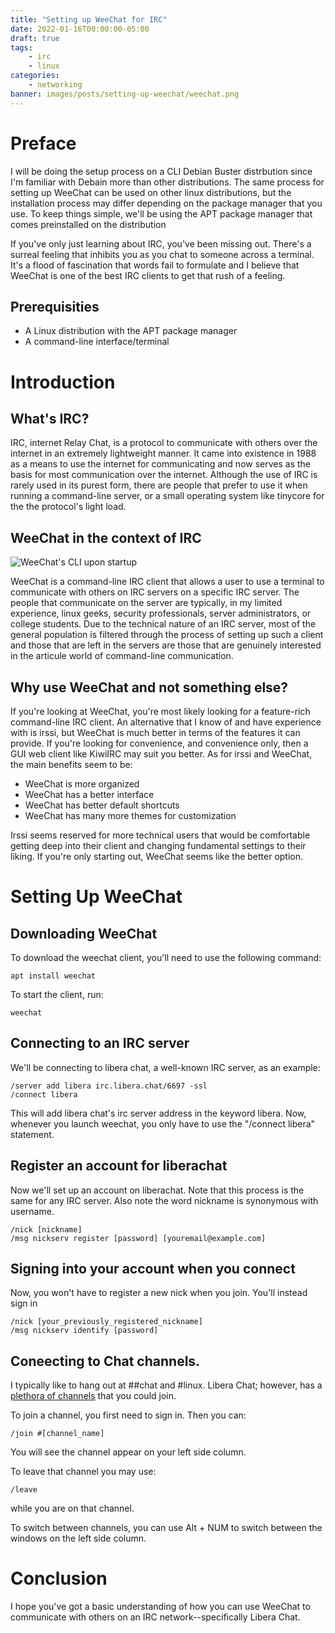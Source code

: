 ```yaml
---
title: "Setting up WeeChat for IRC"
date: 2022-01-16T00:00:00-05:00
draft: true
tags:
    - irc
    - linux
categories:
    - networking
banner: images/posts/setting-up-weechat/weechat.png
---
```


# Preface

I will be doing the setup process on a CLI Debian Buster distrbution since I'm familiar with Debain more than other distributions. The same process for setting up WeeChat can be used on other linux distributions, but the installation process may differ depending on the package manager that you use. To keep things simple, we'll be using the APT package manager that comes preinstalled on the distribution

If you've only just learning about IRC, you've been missing out. There's a surreal feeling that inhibits you as you chat to someone across a terminal. It's a flood of fascination that words fail to formulate and I believe that WeeChat is one of the best IRC clients to get that rush of a feeling.

## Prerequisities

- A Linux distribution with the APT package manager
- A command-line interface/terminal

# Introduction

## What's IRC?

IRC, internet Relay Chat, is a protocol to communicate with others over the internet in an extremely lightweight manner. It came into existence in 1988 as a means to use the internet for communicating and now serves as the basis for most communication over the internet. Although the use of IRC is rarely used in its purest form, there are people that prefer to use it when running a command-line server, or a small operating system like tinycore for the the protocol's light load.

## WeeChat in the context of IRC

![WeeChat's CLI upon startup](startup.png)

WeeChat is a command-line IRC client that allows a user to use a terminal to communicate with others on IRC servers on a specific IRC server. The people that communicate on the server are typically, in my limited experience, linux geeks, security professionals, server administrators, or college students. Due to the technical nature of an IRC server, most of the general population is filtered through the process of setting up such a client and those that are left in the servers are those that are genuinely interested in the articule world of command-line communication.

## Why use WeeChat and not something else?

If you're looking at WeeChat, you're most likely looking for a feature-rich command-line IRC client. An alternative that I know of and have experience with is irssi, but WeeChat is much better in terms of the features it can provide. If you're looking for convenience, and convenience only, then a GUI web client like KiwiIRC may suit you better. As for irssi and WeeChat, the main benefits seem to be:
- WeeChat is more organized
- WeeChat has a better interface
- WeeChat has better default shortcuts
- WeeChat has many more themes for customization

Irssi seems reserved for more technical users that would be comfortable getting deep into their client and changing fundamental settings to their liking. If you're only starting out, WeeChat seems like the better option.

# Setting Up WeeChat

## Downloading WeeChat

To download the weechat client, you'll need to use the following command:

```light
apt install weechat
```

To start the client, run:

```light
weechat
```

## Connecting to an IRC server

We'll be connecting to libera chat, a well-known IRC server, as an example:

```light
/server add libera irc.libera.chat/6697 -ssl
/connect libera
```

This will add libera chat's irc server address in the keyword libera. Now, whenever you launch weechat, you only have to use the "/connect libera" statement.

## Register an account for liberachat

Now we'll set up an account on liberachat. Note that this process is the same for any IRC server. Also note the word nickname is synonymous with username.

```light
/nick [nickname]
/msg nickserv register [password] [youremail@example.com]
```

## Signing into your account when you connect

Now, you won't have to register a new nick when you join. You'll instead sign in

```light
/nick [your_previously_registered_nickname]
/msg nickserv identify [password]
```

## Coneecting to Chat channels.

I typically like to hang out at ##chat and #linux. Libera Chat; however, has a [plethora of channels](https://netsplit.de/channels/?net=libera.chat&num=10) that you could join. 

To join a channel, you first need to sign in. Then you can:

```light
/join #[channel_name]
```

You will see the channel appear on your left side column. 

To leave that channel you may use:

```light
/leave
```

while you are on that channel. 

To switch between channels, you can use Alt + NUM to switch between the windows on the left side column.

# Conclusion

I hope you've got a basic understanding of how you can use WeeChat to communicate with others on an IRC network--specifically Libera Chat.
